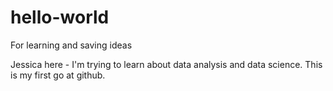 # hello-world
For learning and saving ideas

Jessica here - I'm trying to learn about data analysis and data science. This is my first go at github. 
